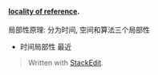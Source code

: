 #### [locality of reference](https://en.wikipedia.org/wiki/Locality_of_reference "Locality of reference").
局部性原理: 
分为时间, 空间和算法三个局部性
* 时间局部性
最近



> Written with [StackEdit](https://stackedit.io/).
<!--stackedit_data:
eyJoaXN0b3J5IjpbLTU1MTUwMDA3XX0=
-->